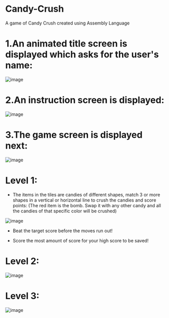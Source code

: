# Candy-Crush
A game of Candy Crush created using Assembly Language

# 1.An animated title screen is displayed which asks for the user's name:

![image](https://user-images.githubusercontent.com/114500718/192817944-fcb75ab5-f489-4558-9089-e2c4e8b9bcbc.png)

# 2.An instruction screen is displayed:

![image](https://user-images.githubusercontent.com/114500718/192818400-99b770df-14e2-4787-a15b-fd2a1fd3386b.png)

# 3.The game screen is displayed next:

![image](https://user-images.githubusercontent.com/114500718/192818628-e1206a45-ae66-4a3e-9172-172acc47f15f.png)

# Level 1:

- The items in the tiles are candies of different shapes, match 3 or more shapes in a vertical or horizontal line to crush the candies and score points:
(The red item is the bomb. Swap it with any other candy and all the candies of that specific color will be crushed)

![image](https://user-images.githubusercontent.com/114500718/192822533-02500d61-cac6-476e-8999-628354fed036.png)

- Beat the target score before the moves run out!

- Score the most amount of score for your high score to be saved!

# Level 2:

![image](https://user-images.githubusercontent.com/114500718/192821199-a862a73d-4c36-41b9-ac71-77a81aecc8ee.png)

# Level 3:

![image](https://user-images.githubusercontent.com/114500718/192822250-f9ebd6a5-2c1a-4ffb-a2d0-210517d72da6.png)







